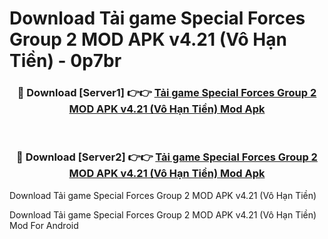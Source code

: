 # Download Tải game Special Forces Group 2 MOD APK v4.21 (Vô Hạn Tiền) - 0p7br


<div align="center">
<h3>🔴 Download [Server1] 👉👉 <a href="https://apk-comot.site?title=Tải_game_Special_Forces_Group_2_MOD_APK_v4.21_(Vô_Hạn_Tiền)">Tải game Special Forces Group 2 MOD APK v4.21 (Vô Hạn Tiền) Mod Apk</a></h3><br>
<h3>🔴 Download [Server2] 👉👉 <a href="https://apk-comot.site?title=Tải_game_Special_Forces_Group_2_MOD_APK_v4.21_(Vô_Hạn_Tiền)">Tải game Special Forces Group 2 MOD APK v4.21 (Vô Hạn Tiền) Mod Apk</a></h3>
</div>



Download Tải game Special Forces Group 2 MOD APK v4.21 (Vô Hạn Tiền) 

Download Tải game Special Forces Group 2 MOD APK v4.21 (Vô Hạn Tiền) Mod For Android